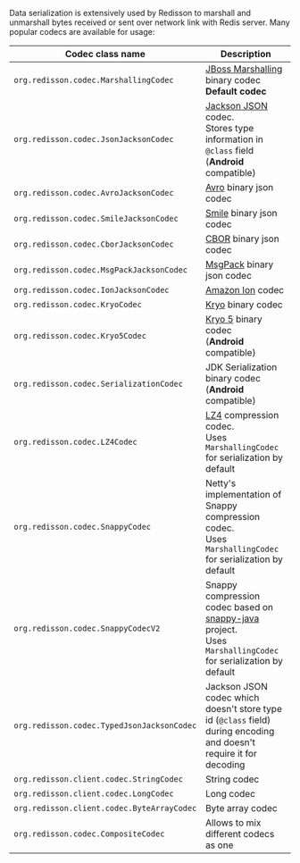 Data serialization is extensively used by Redisson to marshall and unmarshall bytes received or sent over network link with Redis server. Many popular codecs are available for usage:  

Codec class name| Description
--- | ---
`org.redisson.codec.MarshallingCodec`| [JBoss Marshalling](https://github.com/jboss-remoting/jboss-marshalling) binary codec<br/>__Default codec__  
`org.redisson.codec.JsonJacksonCodec`| [Jackson JSON](https://github.com/FasterXML/jackson) codec.<br/>Stores type information in `@class` field<br/>(**Android** compatible)  
`org.redisson.codec.AvroJacksonCodec`| [Avro](http://avro.apache.org/) binary json codec  
`org.redisson.codec.SmileJacksonCodec`| [Smile](http://wiki.fasterxml.com/SmileFormatSpec) binary json codec  
`org.redisson.codec.CborJacksonCodec`| [CBOR](http://cbor.io/) binary json codec  
`org.redisson.codec.MsgPackJacksonCodec`| [MsgPack](http://msgpack.org/) binary json codec  
`org.redisson.codec.IonJacksonCodec`| [Amazon Ion](https://amzn.github.io/ion-docs/) codec  
`org.redisson.codec.KryoCodec`| [Kryo](https://github.com/EsotericSoftware/kryo) binary codec  
`org.redisson.codec.Kryo5Codec`| [Kryo 5](https://github.com/EsotericSoftware/kryo) binary codec<br/>(**Android** compatible) 
`org.redisson.codec.SerializationCodec`| JDK Serialization binary codec<br/>(**Android** compatible)
`org.redisson.codec.LZ4Codec`| [LZ4](https://github.com/jpountz/lz4-java) compression codec.<br/> Uses `MarshallingCodec` for serialization by default  
`org.redisson.codec.SnappyCodec`| Netty's implementation of Snappy compression codec.<br/> Uses `MarshallingCodec` for serialization by default  
`org.redisson.codec.SnappyCodecV2` | Snappy compression codec based on [snappy-java](https://github.com/xerial/snappy-java) project.<br/> Uses `MarshallingCodec` for serialization by default  
`org.redisson.codec.TypedJsonJacksonCodec`| Jackson JSON codec which doesn't store type id (`@class` field) during encoding and doesn't require it for decoding
`org.redisson.client.codec.StringCodec`| String codec  
`org.redisson.client.codec.LongCodec`| Long codec  
`org.redisson.client.codec.ByteArrayCodec` | Byte array codec
`org.redisson.codec.CompositeCodec` | Allows to mix different codecs as one